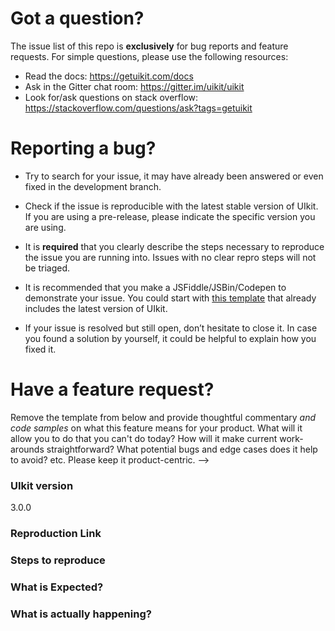 Got a question?
===============
The issue list of this repo is **exclusively** for bug reports and feature requests. For simple questions, please use the following resources:

- Read the docs: https://getuikit.com/docs
- Ask in the Gitter chat room: https://gitter.im/uikit/uikit
- Look for/ask questions on stack overflow: https://stackoverflow.com/questions/ask?tags=getuikit

Reporting a bug?
================
- Try to search for your issue, it may have already been answered or even fixed in the development branch.

- Check if the issue is reproducible with the latest stable version of UIkit. If you are using a pre-release, please indicate the specific version you are using.

- It is **required** that you clearly describe the steps necessary to reproduce the issue you are running into. Issues with no clear repro steps will not be triaged.

- It is recommended that you make a JSFiddle/JSBin/Codepen to demonstrate your issue. You could start with [this template](http://codepen.io/anon/pen/XMpryM) that already includes the latest version of UIkit.

- If your issue is resolved but still open, don’t hesitate to close it. In case you found a solution by yourself, it could be helpful to explain how you fixed it.

Have a feature request?
=======================
Remove the template from below and provide thoughtful commentary *and code samples* on what this feature means for your product. What will it allow you to do that you can't do today? How will it make current work-arounds straightforward? What potential bugs and edge cases does it help to avoid? etc. Please keep it product-centric.
-->

<!-- BUG REPORT TEMPLATE -->
### UIkit version
3.0.0

### Reproduction Link
<!-- A minimal JSBin, JSFiddle, Codepen, or a GitHub repository that can reproduce the bug. -->
<!-- You could start with this template: http://codepen.io/anon/pen/XMpryM -->

### Steps to reproduce

### What is Expected?

### What is actually happening?
